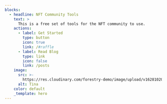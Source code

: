 ```yaml
---
blocks:
  - headline: NFT Community Tools
    text: >
      This is a free set of tools for the NFT community to use.
    actions:
      - label: Get Started
        type: button
        icon: true
        link: /#raffle
      - label: Read Blog
        type: link
        icon: false
        link: /posts
    image:
      src: >-
        https://res.cloudinary.com/forestry-demo/image/upload/v1628102029/tina-cloud-starter/tina-illustration.WebP
      alt: Tina
    color: default
    _template: hero
---
```


